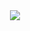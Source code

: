 <div align="center">
<img src="https://em-content.zobj.net/thumbs/160/apple/325/heart-hands_light-skin-tone_1faf6-1f3fb_1f3fb.png">
